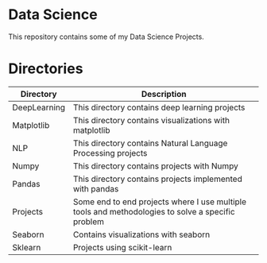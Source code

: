 # Data Science

This repository contains some of my Data Science Projects. 


# Directories

| Directory    | Description                                                                                       |
|--------------|---------------------------------------------------------------------------------------------------|
| DeepLearning | This directory contains deep learning projects                                                    |
| Matplotlib   | This directory contains visualizations with matplotlib                                            |
| NLP          | This directory contains Natural Language Processing projects                                      |
| Numpy        | This directory contains projects with Numpy                                                       |
| Pandas       | This directory contains projects implemented with pandas                                          |
| Projects     | Some end to end projects where I use multiple tools and methodologies to solve a specific problem |
| Seaborn      | Contains visualizations with seaborn                                                              |
| Sklearn      | Projects using scikit-learn                                                                       |